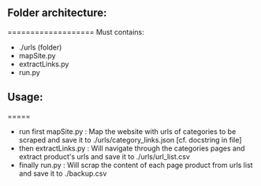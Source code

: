 ## Folder architecture:
===================
Must contains:
- ./urls (folder)
- mapSite.py
- extractLinks.py
- run.py

## Usage:
=====
- run first mapSite.py : Map the website with urls of categories to be scraped and save it to ./urls/category_links.json [cf. docstring in file]
- then extractLinks.py : Will navigate through the categories pages and extract product's urls and save it to ./urls/url_list.csv
- finally run.py : Will scrap the content of each page product from urls list and save it to ./backup.csv